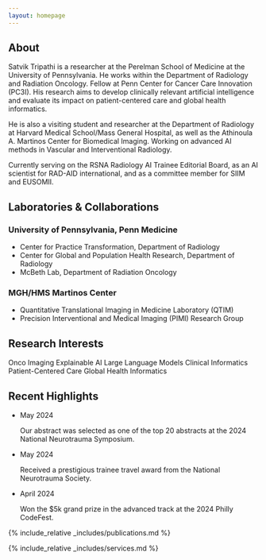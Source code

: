 ```yaml
---
layout: homepage
---
```


<section id="about" class="section">
  <h2 class="section-title">About</h2>
  <p>
Satvik Tripathi is a researcher at the Perelman School of Medicine at the University of Pennsylvania. He works within the Department of Radiology and Radiation Oncology. Fellow at Penn Center for Cancer Care Innovation (PC3I). His research aims to develop clinically relevant artificial intelligence and evaluate its impact on patient-centered care and global health informatics.
  </p>
  <p>
He is also a visiting student and researcher at the Department of Radiology at Harvard Medical School/Mass General Hospital, as well as the Athinoula A. Martinos Center for Biomedical Imaging. Working on advanced AI methods in Vascular and Interventional Radiology. 
  </p>
  <p>   
Currently serving on the RSNA Radiology AI Trainee Editorial Board, as an AI scientist for RAD-AID international, and as a committee member for SIIM and EUSOMII.
</p>

</section>

<section id="laboratories" class="section">
  <h2 class="section-title">Laboratories & Collaborations</h2>
  <div class="card-grid">
    <article class="card">
      <h3>University of Pennsylvania, Penn Medicine</h3>
      <ul>
        <li>Center for Practice Transformation, Department of Radiology</li>
        <li>Center for Global and Population Health Research, Department of Radiology</li>
        <li>McBeth Lab, Department of Radiation Oncology</li>
      </ul>
    </article>
    <article class="card">
      <h3>MGH/HMS Martinos Center</h3>
      <ul>
        <li>Quantitative Translational Imaging in Medicine Laboratory (QTIM)</li>
        <li>Precision Interventional and Medical Imaging (PIMI) Research Group</li>
      </ul>
    </article>
  </div>
</section>

<section id="interests" class="section">
  <h2 class="section-title">Research Interests</h2>
  <div class="chip-list">
    <span class="chip">Onco Imaging </span>
    <span class="chip">Explainable AI</span>
    <span class="chip">Large Language Models</span>
    <span class="chip">Clinical Informatics</span>
    <span class="chip">Patient-Centered Care</span>
    <span class="chip">Global Health Informatics</span>
  </div>
</section>

<section id="news" class="section">
  <h2 class="section-title">Recent Highlights</h2>
  <ul class="news-list">
    <li class="news-item">
      <time datetime="2024-05">May 2024</time>
      <p>Our abstract was selected as one of the top 20 abstracts at the 2024 National Neurotrauma Symposium.</p>
    </li>
    <li class="news-item">
      <time datetime="2024-05">May 2024</time>
      <p>Received a prestigious trainee travel award from the National Neurotrauma Society.</p>
    </li>
    <li class="news-item">
      <time datetime="2024-04">April 2024</time>
      <p>Won the $5k grand prize in the advanced track at the 2024 Philly CodeFest.</p>
    </li>
  </ul>
</section>

{% include_relative _includes/publications.md %}

{% include_relative _includes/services.md %}
